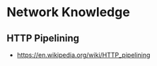 <link rel="stylesheet" type="text/css" media="all" href="https://shlomo90.github.io/homepage.css" />

# Network Knowledge

## HTTP Pipelining

* https://en.wikipedia.org/wiki/HTTP_pipelining
